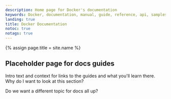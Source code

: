 ```yaml
---
description: Home page for Docker's documentation
keywords: Docker, documentation, manual, guide, reference, api, samples
landing: true
title: Docker Documentation
notoc: true
notags: true
---
```

{% assign page.title = site.name %}

## Placeholder page for docs guides

Intro text and context for links to the guides and what you'll learn there. Why do I want to look at this section?

Do we want a different topic for docs all up?